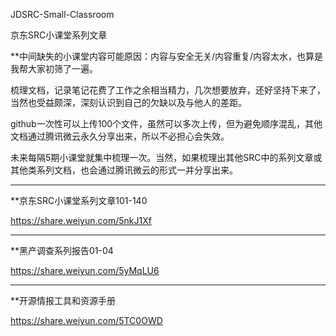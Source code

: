 JDSRC-Small-Classroom

京东SRC小课堂系列文章

**中间缺失的小课堂内容可能原因：内容与安全无关/内容重复/内容太水，也算是我帮大家初筛了一遍。

梳理文档，记录笔记花费了工作之余相当精力，几次想要放弃，还好坚持下来了，当然也受益颇深，深刻认识到自己的欠缺以及与他人的差距。

github一次性可以上传100个文件，虽然可以多次上传，但为避免顺序混乱，其他文档通过腾讯微云永久分享出来，所以不必担心会失效。

未来每隔5期小课堂就集中梳理一次。当然，如果梳理出其他SRC中的系列文章或其他类系列文档，也会通过腾讯微云的形式一并分享出来。

------------------------------------------------------------------------------------------------------------------------------------------

**京东SRC小课堂系列文章101-140

https://share.weiyun.com/5nkJ1Xf


-----------------------------------------------------------------------------------------------------------------------------------------

**黑产调查系列报告01-04

https://share.weiyun.com/5yMqLU6

------------------------------------------------------------------------------------------------------------------------------------------

**开源情报工具和资源手册

https://share.weiyun.com/5TC0OWD

